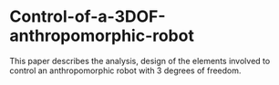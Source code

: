 # Control-of-a-3DOF-anthropomorphic-robot
This paper describes the analysis, design of the elements involved to control an anthropomorphic robot with 3 degrees of freedom. 
